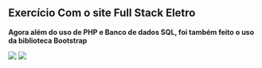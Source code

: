<h2>Exercício Com o site Full Stack Eletro</h2>
<p><b>Agora além do uso de PHP e Banco de dados SQL, foi também feito o uso da biblioteca Bootstrap</b></p>
<img src="https://upload.wikimedia.org/wikipedia/commons/thumb/b/b2/Bootstrap_logo.svg/100px-Bootstrap_logo.svg.png" />
<img src="https://logodownload.org/wp-content/uploads/2016/10/php-logo.png" />
